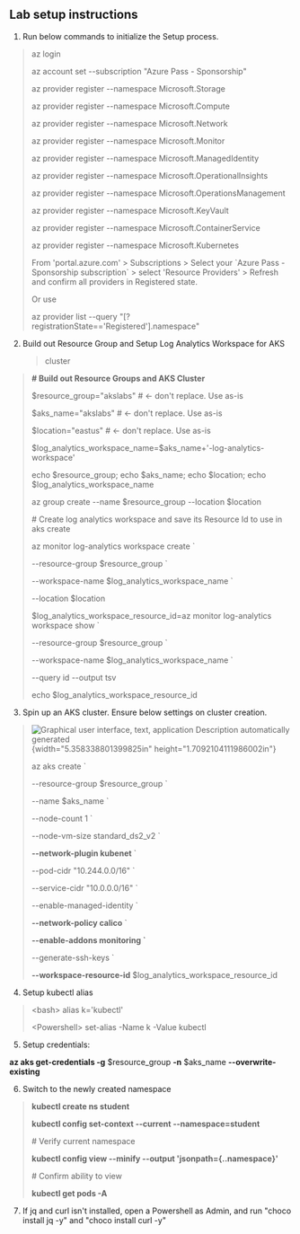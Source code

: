 
## Lab setup instructions

1.  Run below commands to initialize the Setup process.

> az login
>
> az account set \--subscription \"Azure Pass - Sponsorship\"
>
> az provider register \--namespace Microsoft.Storage
>
> az provider register \--namespace Microsoft.Compute
>
> az provider register \--namespace Microsoft.Network
>
> az provider register \--namespace Microsoft.Monitor
>
> az provider register \--namespace Microsoft.ManagedIdentity
>
> az provider register \--namespace Microsoft.OperationalInsights
>
> az provider register \--namespace Microsoft.OperationsManagement
>
> az provider register \--namespace Microsoft.KeyVault
>
> az provider register \--namespace Microsoft.ContainerService
>
> az provider register \--namespace Microsoft.Kubernetes
>
> From 'portal.azure.com' \> Subscriptions \> Select your \`Azure Pass -
> Sponsorship subscription\` \> select 'Resource Providers' \> Refresh
> and confirm all providers in Registered state.
>
> Or use
>
> az provider list \--query
> \"\[?registrationState==\'Registered\'\].namespace\"

2.  Build out Resource Group and Setup Log Analytics Workspace for AKS
    > cluster

> **\# Build out Resource Groups and AKS Cluster**
>
> \$resource_group="akslabs" \# \<- don't replace. Use as-is
>
> \$aks_name="akslabs" \# \<- don't replace. Use as-is
>
> \$location="eastus" \# \<- don't replace. Use as-is
>
> \$log_analytics_workspace_name=\$aks_name+\'-log-analytics-workspace\'
>
> echo \$resource_group; echo \$aks_name; echo \$location; echo
> \$log_analytics_workspace_name
>
> az group create \--name \$resource_group \--location \$location
>
> \# Create log analytics workspace and save its Resource Id to use in
> aks create
>
> az monitor log-analytics workspace create \`
>
> \--resource-group \$resource_group \`
>
> \--workspace-name \$log_analytics_workspace_name \`
>
> \--location \$location
>
> \$log_analytics_workspace_resource_id=az monitor log-analytics
> workspace show \`
>
> \--resource-group \$resource_group \`
>
> \--workspace-name \$log_analytics_workspace_name \`
>
> \--query id \--output tsv
>
> echo \$log_analytics_workspace_resource_id

3.  Spin up an AKS cluster. Ensure below settings on cluster creation.

> ![Graphical user interface, text, application Description
> automatically
> generated](vertopal_24b317e4e245491ea3a65f4d32fc89bf/media/image4.png){width="5.358338801399825in"
> height="1.7092104111986002in"}
>
> az aks create \`
>
> \--resource-group \$resource_group \`
>
> \--name \$aks_name \`
>
> \--node-count 1 \`
>
> \--node-vm-size standard_ds2_v2 \`
>
> **\--network-plugin kubenet** \`
>
> \--pod-cidr \"10.244.0.0/16\" \`
>
> \--service-cidr \"10.0.0.0/16\" \`
>
> \--enable-managed-identity \`
>
> **\--network-policy calico** \`
>
> **\--enable-addons monitoring \`**
>
> \--generate-ssh-keys \`
>
> **\--workspace-resource-id** \$log_analytics_workspace_resource_id

4.  Setup kubectl alias

> \<bash\> alias k=\'kubectl\'
>
> \<Powershell\> set-alias -Name k -Value kubectl

5.  Setup credentials:

**az aks get-credentials -g** \$resource_group **-n** \$aks_name
**\--overwrite-existing**

6.  Switch to the newly created namespace

> **kubectl create ns student**
>
> **kubectl config set-context \--current \--namespace=student**
>
> \# Verify current namespace
>
> **kubectl config view \--minify \--output \'jsonpath={..namespace}\'**
>
> \# Confirm ability to view
>
> **kubectl get pods -A**

7.  If jq and curl isn't installed, open a Powershell as Admin, and run
    "choco install jq -y" and "choco install curl -y"


